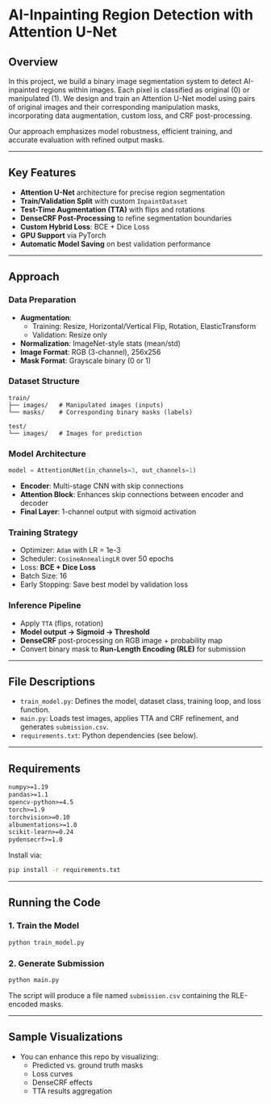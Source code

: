 #  AI-Inpainting Region Detection with Attention U-Net

## Overview

In this project, we build a binary image segmentation system to detect AI-inpainted regions within images. Each pixel is classified as original (0) or manipulated (1). We design and train an Attention U-Net model using pairs of original images and their corresponding manipulation masks, incorporating data augmentation, custom loss, and CRF post-processing.

Our approach emphasizes model robustness, efficient training, and accurate evaluation with refined output masks.

---

##  Key Features

- **Attention U-Net** architecture for precise region segmentation
- **Train/Validation Split** with custom `InpaintDataset`
- **Test-Time Augmentation (TTA)** with flips and rotations
- **DenseCRF Post-Processing** to refine segmentation boundaries
- **Custom Hybrid Loss**: BCE + Dice Loss
- **GPU Support** via PyTorch
- **Automatic Model Saving** on best validation performance

---

##  Approach

### Data Preparation
- **Augmentation**:
  - Training: Resize, Horizontal/Vertical Flip, Rotation, ElasticTransform
  - Validation: Resize only
- **Normalization**: ImageNet-style stats (mean/std)
- **Image Format**: RGB (3-channel), 256x256
- **Mask Format**: Grayscale binary (0 or 1)

### Dataset Structure

```
train/
├── images/   # Manipulated images (inputs)
└── masks/    # Corresponding binary masks (labels)

test/
└── images/   # Images for prediction
```

### Model Architecture

```python
model = AttentionUNet(in_channels=3, out_channels=1)
```

- **Encoder**: Multi-stage CNN with skip connections
- **Attention Block**: Enhances skip connections between encoder and decoder
- **Final Layer**: 1-channel output with sigmoid activation

### Training Strategy

- Optimizer: `Adam` with LR = 1e-3
- Scheduler: `CosineAnnealingLR` over 50 epochs
- Loss: **BCE + Dice Loss**
- Batch Size: 16
- Early Stopping: Save best model by validation loss

### Inference Pipeline

- Apply `TTA` (flips, rotation)
- **Model output → Sigmoid → Threshold**
- **DenseCRF** post-processing on RGB image + probability map
- Convert binary mask to **Run-Length Encoding (RLE)** for submission

---


## File Descriptions

- `train_model.py`: Defines the model, dataset class, training loop, and loss function.
- `main.py`: Loads test images, applies TTA and CRF refinement, and generates `submission.csv`.
- `requirements.txt`: Python dependencies (see below).

---

## Requirements

```txt
numpy>=1.19
pandas>=1.1
opencv-python>=4.5
torch>=1.9
torchvision>=0.10
albumentations>=1.0
scikit-learn>=0.24
pydensecrf>=1.0
```

Install via:

```bash
pip install -r requirements.txt
```

---

## Running the Code

### 1. Train the Model
```bash
python train_model.py
```

### 2. Generate Submission
```bash
python main.py
```

The script will produce a file named `submission.csv` containing the RLE-encoded masks.

---

## Sample Visualizations

- You can enhance this repo by visualizing:
  - Predicted vs. ground truth masks
  - Loss curves
  - DenseCRF effects
  - TTA results aggregation


